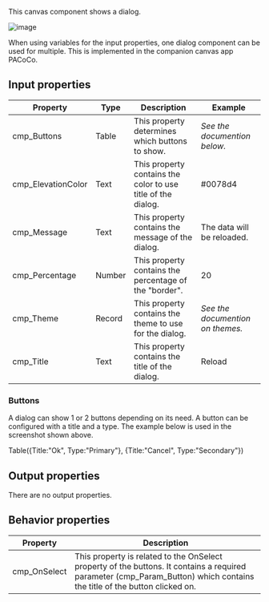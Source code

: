 This canvas component shows a dialog.

![image](https://user-images.githubusercontent.com/35654198/197049801-26e700d7-70c2-4742-b8f2-993083c4ab5c.png)

When using variables for the input properties, one dialog component can be used for multiple. This is implemented in the companion canvas app PACoCo.

## **Input properties**

| Property | Type | Description | Example |
| - | - | - | - |
| cmp_Buttons | Table | This property determines which buttons to show. | *See the documention below.*
| cmp_ElevationColor | Text | This property contains the color to use title of the dialog. | #0078d4
| cmp_Message | Text | This property contains the message of the dialog. | The data will be reloaded.
| cmp_Percentage | Number | This property contains the percentage of the "border". | 20
| cmp_Theme | Record | This property contains the theme to use for the dialog. | *See the documention on themes.*
| cmp_Title | Text | This property contains the title of the dialog. | Reload

### Buttons
A dialog can show 1 or 2 buttons depending on its need. A button can be configured with a title and a type. The example below is used in the screenshot shown above.

Table({Title:"Ok", Type:"Primary"}, {Title:"Cancel", Type:"Secondary"})

## **Output properties**

There are no output properties.

## **Behavior properties**

| Property | Description |
| - | - |
| cmp_OnSelect | This property is related to the OnSelect property of the buttons. It contains a required parameter (cmp_Param_Button) which contains the title of the button clicked on. |
